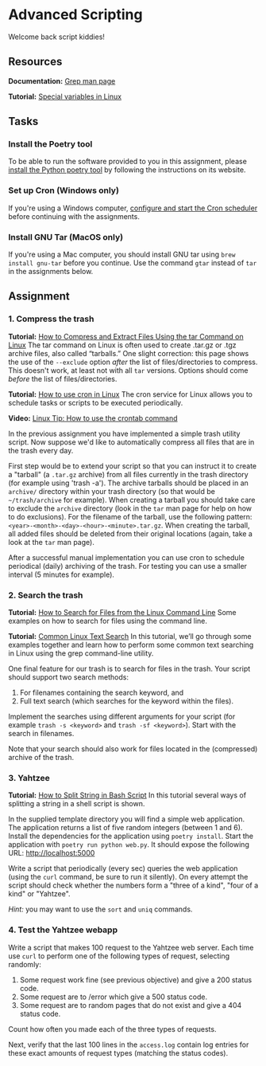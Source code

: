 # Advanced Scripting
Welcome back script kiddies!

## Resources
**Documentation:** [Grep man page](https://man7.org/linux/man-pages/man1/grep.1.html)

**Tutorial:** [Special variables in Linux](https://www.tutorialspoint.com/unix/unix-special-variables.htm)

## Tasks
### Install the Poetry tool
To be able to run the software provided to you in this assignment, please [install the Python poetry tool](https://python-poetry.org/docs/#installation) by following the instructions on its website.

### Set up Cron (Windows only)
If you're using a Windows computer, [configure and start the Cron scheduler](https://www.howtogeek.com/746532/how-to-launch-cron-automatically-in-wsl-on-windows-10-and-11/) before continuing with the assignments.

### Install GNU Tar (MacOS only)
If you're using a Mac computer, you should install GNU tar using `brew install gnu-tar` before you continue. Use the command `gtar` instead of `tar` in the assignments below.

## Assignment
### 1. Compress the trash
**Tutorial:** [How to Compress and Extract Files Using the tar Command on Linux](https://www.howtogeek.com/248780/how-to-compress-and-extract-files-using-the-tar-command-on-linux/)
The tar command on Linux is often used to create .tar.gz or .tgz archive files, also called “tarballs.” One slight correction: this page shows the use of the `--exclude` option *after* the list of files/directories to compress. This doesn't work, at least not with all `tar` versions. Options should come *before* the list of files/directories.

**Tutorial:** [How to use cron in Linux](https://opensource.com/article/17/11/how-use-cron-linux)
The cron service for Linux allows you to schedule tasks or scripts to be executed periodically.

**Video:** [Linux Tip: How to use the crontab command](https://www.youtube.com/watch?v=llUw3RtD-Yw)

In the previous assignment you have implemented a simple trash utility script. Now suppose we'd like to automatically compress all files that are in the trash every day.

First step would be to extend your script so that you can instruct it to create a "tarball" (a `.tar.gz` archive) from all files currently in the trash directory (for example using 'trash -a'). The archive tarballs should be placed in an `archive/` directory within your trash directory (so that would be `~/trash/archive` for example). When creating a tarball you should take care to exclude the `archive` directory (look in the `tar` man page for help on how to do exclusions). For the filename of the tarball, use the following pattern: `<year>-<month>-<day>-<hour>-<minute>.tar.gz`. When creating the tarball, all added files should be deleted from their original locations (again, take a look at the `tar` man page).

After a successful manual implementation you can use cron to schedule periodical (daily) archiving of the trash. For testing you can use a smaller interval (5 minutes for example).

### 2. Search the trash
**Tutorial:** [How to Search for Files from the Linux Command Line](https://www.linux.com/topic/desktop/how-search-files-linux-command-line/)
Some examples on how to search for files using the command line.

**Tutorial:** [Common Linux Text Search](https://www.baeldung.com/linux/common-text-search)
In this tutorial, we’ll go through some examples together and learn how to perform some common text searching in Linux using the grep command-line utility.

One final feature for our trash is to search for files in the trash. Your script should support two search methods: 

1. For filenames containing the search keyword, and 
2. Full text search (which searches for the keyword within the files).

Implement the searches using different arguments for your script (for example `trash -s <keyword>` and `trash -sf <keyword>`). Start with the search in filenames.

Note that your search should also work for files located in the (compressed) archive of the trash.


### 3. Yahtzee
**Tutorial:** [How to Split String in Bash Script](https://linuxhandbook.com/bash-split-string/)
In this tutorial several ways of splitting a string in a shell script is shown.

In the supplied template directory you will find a simple web application. The application returns a list of five random integers (between 1 and 6). Install the dependencies for the application using `poetry install`. Start the application with `poetry run python web.py`. It should expose the following URL: [http://localhost:5000](http://localhost:5000)

Write a script that periodically (every sec) queries the web application (using the `curl` command, be sure to run it silently). On every attempt the script should check whether the numbers form a "three of a kind", "four of a kind" or "Yahtzee".

*Hint:* you may want to use the `sort` and `uniq` commands.

### 4. Test the Yahtzee webapp
Write a script that makes 100 request to the Yahtzee web server. Each time use `curl` to perform one of the following types of request, selecting randomly:

1. Some request work fine (see previous objective) and give a 200 status code.
2. Some request are to /error which give a 500 status code.
3. Some request are to random pages that do not exist and give a 404 status code.

Count how often you made each of the three types of requests.

Next, verify that the last 100 lines in the `access.log` contain log entries for these exact amounts of request types (matching the status codes).
